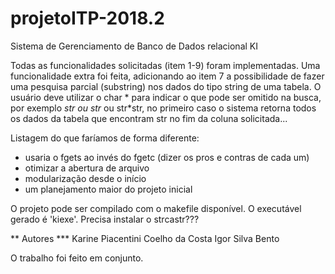 # projetoITP-2018.2
Sistema de Gerenciamento de Banco de Dados relacional KI 

Todas as funcionalidades solicitadas (item 1-9) foram implementadas. 
Uma funcionalidade extra foi feita, adicionando ao item 7 a possibilidade de fazer uma pesquisa parcial (substring) nos dados do tipo string de uma tabela. O usuário deve utilizar o char * para indicar o que pode ser omitido na busca, por exemplo *str ou str* ou str*str, no primeiro caso o sistema retorna todos os dados da tabela que encontram str no fim da coluna solicitada...


Listagem do que faríamos de forma diferente:

* usaria o fgets ao invés do fgetc (dizer os pros e contras de cada um)
* otimizar a abertura de arquivo
* modularização desde o início
* um planejamento maior do projeto inicial

O projeto pode ser compilado com o makefile disponível. O executável gerado é 'kiexe'.
Precisa instalar o strcastr???


** Autores ***
Karine Piacentini Coelho da Costa
Igor Silva Bento

O trabalho foi feito em conjunto.
